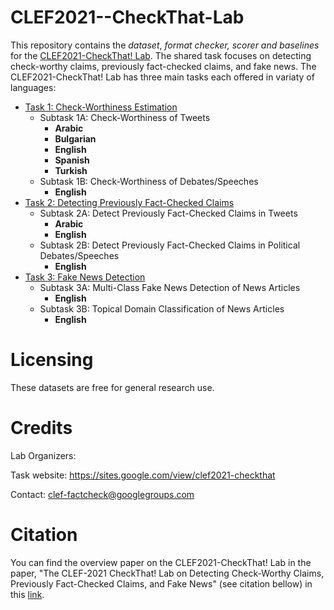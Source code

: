 # CLEF2021--CheckThat-Lab
This repository contains the _dataset_, _format checker, scorer and baselines_ for the [CLEF2021-CheckThat! Lab](https://sites.google.com/view/clef2021-checkthat). 
The shared task focuses on detecting check-worthy claims, previously fact-checked claims, and fake news. 
The CLEF2021-CheckThat! Lab has three main tasks each offered in variaty of languages:
  - [Task 1: Check-Worthiness Estimation](task1)
    - Subtask 1A: Check-Worthiness of Tweets
      - **Arabic**
      - **Bulgarian**
      - **English**
      - **Spanish**
      - **Turkish**
    - Subtask 1B: Check-Worthiness of Debates/Speeches
      - **English**
  - [Task 2: Detecting Previously Fact-Checked Claims](task2)
    - Subtask 2A: Detect Previously Fact-Checked Claims in Tweets
      - **Arabic**
      - **English**
    - Subtask 2B: Detect Previously Fact-Checked Claims in Political Debates/Speeches
      - **English**
  - [Task 3: Fake News Detection](task3)
    - Subtask 3A: Multi-Class Fake News Detection of News Articles
      - **English**
    - Subtask 3B: Topical Domain Classification of News Articles
      - **English**

# Licensing

These datasets are free for general research use.

# Credits

Lab Organizers:

Task website: https://sites.google.com/view/clef2021-checkthat

Contact:   clef-factcheck@googlegroups.com

# Citation

You can find the overview paper on the CLEF2021-CheckThat! Lab in the paper, "The CLEF-2021 CheckThat! Lab on Detecting Check-Worthy Claims, Previously Fact-Checked Claims, and Fake News" (see citation bellow) in this [link]().

```


```
